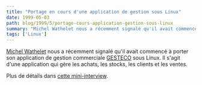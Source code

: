 ```yaml
---
title: "Portage en cours d'une application de gestion sous Linux"
date: 1999-05-03
path: blog/1999/5/portage-cours-application-gestion-sous-linux
summary: "Michel Wathelet nous a récemment signalé qu'il avait commencé à porter son application de gestion commerciale GESTECO sous Linux."
tags: ['Linux']
---
```


<P>
<A HREF="mailto:michel.wathelet@skynet.be">Michel Wathelet</A>
nous a récemment signalé qu'il avait commencé
à porter son application de gestion commerciale <A HREF="http://www.users.skynet.be/structure/ateliers.htm">GESTECO</A>
sous Linux. Il s'agit d'une application qui gère les achats, les stocks,
les clients et les ventes.
</P>

<P>
Plus de détails dans <A HREF="http://www.linux-center.org/articles/9905/gesteco.txt">cette
mini-interview</A>.
</P>


